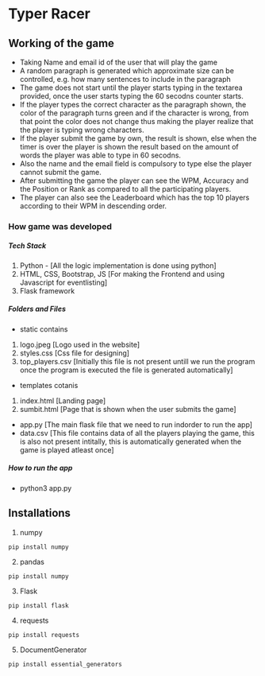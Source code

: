 # Typer Racer
## Working of the game

- Taking Name and email id of the user that will play the game
- A random paragraph is generated which approximate size can be controlled, e.g. how many sentences to include in the paragraph
- The game does not start until the player starts typing in the textarea provided, once the user starts typing the 60 secodns counter starts.
- If the player types the correct character as the paragraph shown, the color of the paragraph turns green and if the character is wrong, from that point the color does not change thus making the player realize that the player is typing wrong characters.
- If the player submit the game by own, the result is shown, else when the timer is over the player is shown the result based on the amount of words the player was able to type in 60 secodns.
- Also the name and the email field is compulsory to type else the player cannot submit the game.
- After submitting the game the player can see the WPM, Accuracy and the Position or Rank as compared to all the participating players. 
- The player can also see the Leaderboard which has the top 10 players according to their WPM in descending order.


### How game was developed 

##### Tech Stack
1. Python - [All the logic implementation is done using python]
2. HTML, CSS, Bootstrap, JS [For making the Frontend and using Javascript for eventlisting]
3. Flask framework

##### Folders and Files
- static contains
1. logo.jpeg [Logo used in the website]
2. styles.css [Css file for designing]
3. top_players.csv [Initially this file is not present untill we run the program once the program is executed the file is generated automatically]

- templates cotanis
1. index.html [Landing page]
2. sumbit.html [Page that is shown when the user submits the game]

- app.py [The main flask file that we need to run indorder to run the app]
- data.csv [This file contains data of all the players playing the game, this is also not present intitally, this is automatically generated when the game is played atleast once]


##### How to run the app
- python3 app.py 


## Installations

1. numpy
```
pip install numpy
```

2. pandas
```
pip install numpy
```
3. Flask
```
pip install flask
```
4. requests
```
pip install requests
```
5. DocumentGenerator
```
pip install essential_generators
```
